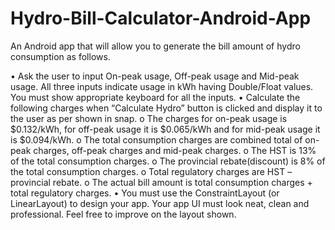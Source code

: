 # Hydro-Bill-Calculator-Android-App

An Android app that will allow you to generate the bill amount of hydro consumption as follows.

• Ask the user to input On-peak usage, Off-peak usage and Mid-peak usage. All three inputs indicate usage in kWh having Double/Float values. You must show appropriate keyboard for all the inputs.
• Calculate the following charges when “Calculate Hydro” button is clicked and display it to the user as per shown in snap.
o The charges for on-peak usage is $0.132/kWh, for off-peak usage it is $0.065/kWh and for mid-peak usage it is $0.094/kWh.
o The total consumption charges are combined total of on-peak charges, off-peak charges and mid-peak charges.
o The HST is 13% of the total consumption charges.
o The provincial rebate(discount) is 8% of the total consumption charges.
o Total regulatory charges are HST – provincial rebate.
o The actual bill amount is total consumption charges + total regulatory charges.
• You must use the ConstraintLayout (or LinearLayout) to design your app. Your app UI must look neat, clean and professional. Feel free to improve on the layout shown.
